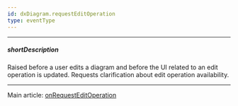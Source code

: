 ```yaml
---
id: dxDiagram.requestEditOperation
type: eventType
---
```

---
##### shortDescription
Raised before a user edits a diagram and before the UI related to an edit operation is updated. Requests clarification about edit operation availability.

---
Main article: [onRequestEditOperation](/api-reference/10%20UI%20Components/dxDiagram/1%20Configuration/onRequestEditOperation.md '/Documentation/ApiReference/UI_Components/dxDiagram/Configuration/#onRequestEditOperation')
